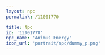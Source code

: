 ```yaml
---
layout: npc
permalink: /11001770

title: Npc
id: '11001770'
npc_name: 'Animus Energy'
icon_url: 'portrait/npc/dummy_p.png'
---
```

